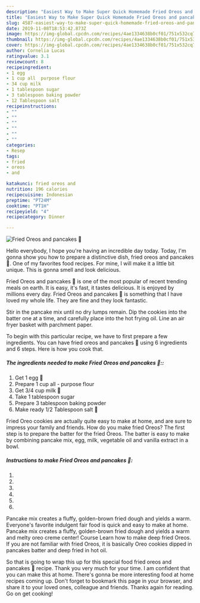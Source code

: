 ```yaml
---
description: "Easiest Way to Make Super Quick Homemade Fried Oreos and pancakes 🥞"
title: "Easiest Way to Make Super Quick Homemade Fried Oreos and pancakes 🥞"
slug: 4587-easiest-way-to-make-super-quick-homemade-fried-oreos-and-pancakes
date: 2019-11-08T18:53:42.873Z
image: https://img-global.cpcdn.com/recipes/4ae1334638b0cf01/751x532cq70/fried-oreos-and-pancakes-🥞-recipe-main-photo.jpg
thumbnail: https://img-global.cpcdn.com/recipes/4ae1334638b0cf01/751x532cq70/fried-oreos-and-pancakes-🥞-recipe-main-photo.jpg
cover: https://img-global.cpcdn.com/recipes/4ae1334638b0cf01/751x532cq70/fried-oreos-and-pancakes-🥞-recipe-main-photo.jpg
author: Cornelia Lucas
ratingvalue: 3.1
reviewcount: 8
recipeingredient:
- 1 egg 
- 1 cup all  purpose flour
- 34 cup milk 
- 1 tablespoon sugar
- 3 tablespoon baking powder
- 12 Tablespoon salt 
recipeinstructions:
- ""
- ""
- ""
- ""
- ""
- ""
categories:
- Resep
tags:
- fried
- oreos
- and

katakunci: fried oreos and
nutrition: 196 calories
recipecuisine: Indonesian
preptime: "PT24M"
cooktime: "PT1H"
recipeyield: "4"
recipecategory: Dinner

---
```



![Fried Oreos and pancakes 🥞](https://img-global.cpcdn.com/recipes/4ae1334638b0cf01/751x532cq70/fried-oreos-and-pancakes-🥞-recipe-main-photo.jpg)

Hello everybody, I hope you're having an incredible day today. Today, I'm gonna show you how to prepare a distinctive dish, fried oreos and pancakes 🥞. One of my favorites food recipes. For mine, I will make it a little bit unique. This is gonna smell and look delicious.

Fried Oreos and pancakes 🥞 is one of the most popular of recent trending meals on earth. It is easy, it's fast, it tastes delicious. It is enjoyed by millions every day. Fried Oreos and pancakes 🥞 is something that I have loved my whole life. They are fine and they look fantastic.

Stir in the pancake mix until no dry lumps remain. Dip the cookies into the batter one at a time, and carefully place into the hot frying oil. Line an air fryer basket with parchment paper.


To begin with this particular recipe, we have to first prepare a few ingredients. You can have fried oreos and pancakes 🥞 using 6 ingredients and 6 steps. Here is how you cook that.

##### The ingredients needed to make Fried Oreos and pancakes 🥞::

1. Get 1 egg 🥚
1. Prepare 1 cup all - purpose flour
1. Get 3/4 cup milk 🥛
1. Take 1 tablespoon sugar
1. Prepare 3 tablespoon baking powder
1. Make ready 1/2 Tablespoon salt 🧂


Fried Oreo cookies are actually quite easy to make at home, and are sure to impress your family and friends. How do you make fried Oreos? The first step is to prepare the batter for the fried Oreos. The batter is easy to make by combining pancake mix, egg, milk, vegetable oil and vanilla extract in a bowl. 

##### Instructions to make Fried Oreos and pancakes 🥞:

1. 
1. 
1. 
1. 
1. 
1. 


Pancake mix creates a fluffy, golden-brown fried dough and yields a warm. Everyone&#39;s favorite indulgent fair food is quick and easy to make at home. Pancake mix creates a fluffy, golden-brown fried dough and yields a warm and melty oreo creme center! Course Learn how to make deep fried Oreos. If you are not familiar with fried Oreos, it is basically Oreo cookies dipped in pancakes batter and deep fried in hot oil. 

So that is going to wrap this up for this special food fried oreos and pancakes 🥞 recipe. Thank you very much for your time. I am confident that you can make this at home. There's gonna be more interesting food at home recipes coming up. Don't forget to bookmark this page in your browser, and share it to your loved ones, colleague and friends. Thanks again for reading. Go on get cooking!
